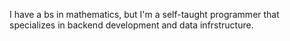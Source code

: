 I have a bs in mathematics, but I'm a self-taught programmer that specializes in backend development and data infrstructure.
